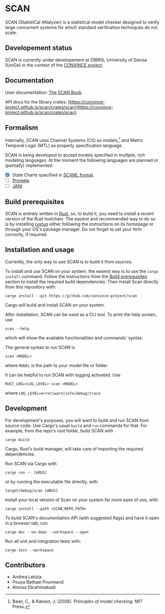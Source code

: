 # SCAN

SCAN (StatistiCal ANalyzer) is a statistical model checker
designed to verify large concurrent systems
for which standard verification techniques do not scale.

## Developement status

SCAN is currently under developement at DIBRIS, University of Genoa (UniGe)
in the context of the [CONVINCE project](https://convince-project.eu/).

## Documentation

User documentation: [The SCAN Book](https://convince-project.github.io/scan).

API docs for the library crates: [https://convince-project.github.io/scan/crates/scan](https://convince-project.github.io/scan/crates/scan).

## Formalism

Internally, SCAN uses Channel Systems (CS) as models,[^1]
and Metric Temporal Logic (MTL) as property specification language.

[^1]: Baier, C., & Katoen, J. (2008). *Principles of model checking*. MIT Press.

SCAN is being developed to accept models specified in multiple, rich modeling languages.
At the moment the following languages are planned or (partially) implemented:

- [x] State Charts specified in [SCXML format](https://www.w3.org/TR/scxml/).
- [ ] [Promela](https://spinroot.com/spin/Man/Manual.html)
- [ ] [JANI](https://jani-spec.org/)

## Build prerequisites

SCAN is entirely written in [Rust](https://www.rust-lang.org/),
so, to build it, you need to install a recent version of the Rust toolchain.
The easiest and recommended way to do so is by installing [rustup](https://rustup.rs/)
either following the instructions on its homepage or through your OS's package manager.
Do not forget to set your `PATH` correctly, if required.

## Installation and usage

Currently, the only way to use SCAN is to build it from sources.

To install and use SCAN on your system,
the easiest way is to use the `cargo install` command.
Follow the instructions from the [Build prerequisites](#build-prerequisites) section to install the required build dependencies.
Then install Scan directly from this repository with:

```
cargo install --git https://github.com/convince-project/scan
```

Cargo will build and install SCAN on your system.

After installation, SCAN can be used as a CLI tool.
To print the help screen, use

```
scan --help
```

which will show the available functionalities and commands' syntax.

The general syntax to run SCAN is

```
scan <MODEL>
```

where `MODEL` is the path to your model file or folder.

It can be helpful to run SCAN with logging activated.
Use

```
RUST_LOG=<LOG_LEVEL> scan <MODEL>
```
where `LOG_LEVEL=error|warn|info|debug|trace`.


## Development

For development's purposes, you will want to build and run SCAN from source code.
Use Cargo's usual `build` and `run` commands for that.
For example, from the repo's root folder, build SCAN with

```
cargo build
```

Cargo, Rust's build manager, will take care of importing the required dependencies.

Run SCAN via Cargo with

```
cargo run -- [ARGS]
```

or by running the executable file directly, with

```
target/debug/scan [ARGS]
```

Install your local version of Scan on your system for more ease of use, with:

```
cargo install --path <SCAN_REPO_PATH>
```

To build SCAN's documentation API (with suggested flags) and have it open in a browser tab, run:

```
cargo doc --no-deps --workspace --open
```

Run all unit and integration tests with:

```
cargo test --workspace
```

## Contributors

- Andrea Letizia
- Pouya Bathaei Pourmand
- Atoosa Ebrahimabadi
